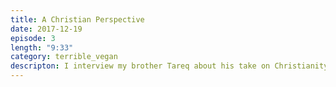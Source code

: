 ```yaml
---
title: A Christian Perspective
date: 2017-12-19
episode: 3
length: "9:33"
category: terrible_vegan
descripton: I interview my brother Tareq about his take on Christianity.
---
```

